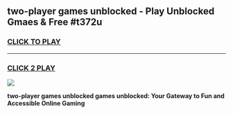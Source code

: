 
## two-player games unblocked - Play Unblocked Gmaes & Free #t372u
<h3>
<a href="https://premium.freeplayer.one?title=two-player_games_unblocked&ref=01M">CLICK TO PLAY</a></h3>
<hr>

<h3>
<a href="https://premium.freeplayer.one?title=two-player_games_unblocked&ref=01M">CLICK 2 PLAY</a>
  
</h3>

<a href="https://premium.freeplayer.one?title=two-player_games_unblocked&ref=01M"><img src="https://clearcache.store/games.png"></a>


**two-player games unblocked games unblocked: Your Gateway to Fun and Accessible Online Gaming**
